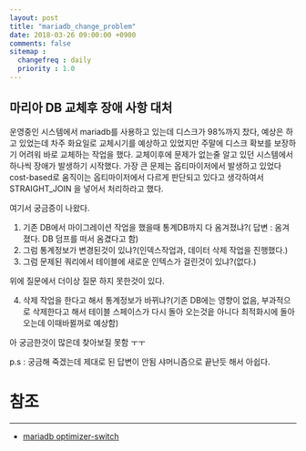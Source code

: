 ```yaml
---
layout: post
title: "mariadb_change_problem"
date: 2018-03-26 09:00:00 +0900
comments: false
sitemap :
  changefreq : daily
  priority : 1.0
---
```


## 마리아 DB 교체후 장애 사항 대처

운영중인 시스템에서 mariadb를 사용하고 있는데 디스크가 98%까지 찼다, 
예상은 하고 있었는데 차주 화요일로 교체시기를 예상하고 있었지만 주말에 디스크 확보를 보장하기 어려워 바로 교체하는 작업을 했다.
교체이후에 문제가 없는줄 알고 있던 시스템에서 하나씩 장애가 발생하기 시작했다.
가장 큰 문제는 옵티마이저에서 발생하고 있었다  cost-based로 움직이는 옵티마이저에서 다르게 판단되고 있다고 생각하여서
STRAIGHT_JOIN 을 넣어서 처리하라고 했다.

여기서 궁금증이 나왔다.

1. 기존 DB에서 마이그레이션 작업을 했을때 통계DB까지 다 옴겨졌냐?( 답변 : 옴겨 졌다. DB 덤프를 떠서 옴겼다고 함)
2. 그럼 통계정보가 변경된것이 있냐?(인덱스작업과, 데이터 삭제 작업을 진행했다.)
3. 그럼 문제된 쿼리에서 테이블에 새로운 인텍스가 걸린것이 있냐?(없다.)

위에 질문에서 더이상 질문 하지 못한것이 있다.

4. 삭제 작업을 한다고 해서 통계정보가 바뀌냐?(기존 DB에는 영향이 없음, 부과적으로 삭제한다고 해서 테이블 스페이스가 다시 돌아 오는것읕 아니다 최적화시에 돌아오는데 이때바뀔꺼로 예상함)

아 궁금한것이 많은데 찾아보질 못함 ㅜㅜ

p.s : 궁금해 죽겠는데 제대로 된 답변이 안됨 샤머니즘으로 끝난듯 해서 아쉽다. 

# 참조
-----
* [mariadb optimizer-switch](https://mariadb.com/kb/en/library/index-hints-how-to-force-query-plans/#optimizer-switch)
